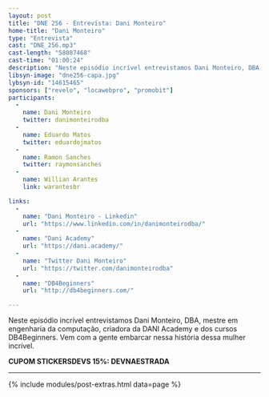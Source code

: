 ```yaml
---
layout: post
title: "DNE 256 - Entrevista: Dani Monteiro"
home-title: "Dani Monteiro"
type: "Entrevista"
cast: "DNE_256.mp3"
cast-length: "58087468"
cast-time: "01:00:24"
description: "Neste episódio incrível entrevistamos Dani Monteiro, DBA, mestre em engenharia da computação, criadora da DANI Academy e dos cursos DB4Beginners. Vem com a gente embarcar nessa história dessa mulher incrível."
libsyn-image: "dne256-capa.jpg"
lybsyn-id: "14615465"
sponsors: ["revelo", "locawebpro", "promobit"]
participants:
  -
    name: Dani Monteiro
    twitter: danimonteirodba
  -
    name: Eduardo Matos
    twitter: eduardojmatos
  -
    name: Ramon Sanches
    twitter: raymonsanches
  -
    name: Willian Arantes
    link: warantesbr

links:
  -
    name: "Dani Monteiro - Linkedin"
    url: "https://www.linkedin.com/in/danimonteirodba/"
  -
    name: "Dani Academy"
    url: "https://dani.academy/"
  -
    name: "Twitter Dani Monteiro"
    url: "https://twitter.com/danimonteirodba"
  -
    name: "DB4Beginners"
    url: "http://db4beginners.com/"

---
```


Neste episódio incrível entrevistamos Dani Monteiro, DBA, mestre em engenharia da computação, criadora da DANI Academy e dos cursos DB4Beginners. Vem com a gente embarcar nessa história dessa mulher incrível.

<strong>CUPOM STICKERSDEVS 15%: DEVNAESTRADA</strong>

---

{% include modules/post-extras.html data=page %}
